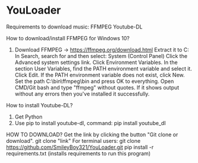 # YouLoader

Requirements to download music:
FFMPEG
Youtube-DL

How to download/install FFMPEG for Windows 10?

1) Download FFMPEG -> https://ffmpeg.org/download.html
Extract it to C:\
In Search, search for and then select: System (Control Panel)
Click the Advanced system settings link.
Click Environment Variables. In the section User Variables, find the PATH environment variable and select it. Click Edit. If the PATH environment variable does not exist, click New.
Set the path C:\bin\ffmpeg\bin and press OK to everything.
Open CMD/Git bash and type "ffmpeg" without quotes. If it shows output without any errors then you've installed it successfully.

How to install Youtube-DL?
1) Get Python
2) Use pip to install youtube-dl, command: pip install youtube_dl

HOW TO DOWNLOAD?
Get the link by clicking the button "Git clone or download". git clone "link"
For terminal users: git clone https://github.com/SmileyBoy321/YouLoader.git
pip install -r requirements.txt (installs requirements to run this program)
